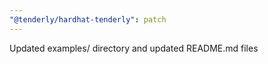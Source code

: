 ```yaml
---
"@tenderly/hardhat-tenderly": patch
---
```


Updated examples/ directory and updated README.md files
